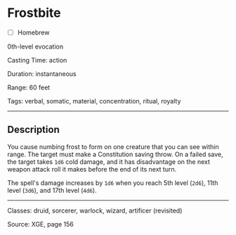 # Frostbite

- [ ] Homebrew

0th-level evocation

Casting Time: action

Duration: instantaneous

Range: 60 feet

Tags: verbal, somatic, material, concentration, ritual, royalty

---

## Description
You cause numbing frost to form on one creature that you can see within range. The target must make a Constitution saving throw. On a failed save, the target takes `1d6` cold damage, and it has disadvantage on the next weapon attack roll it makes before the end of its next turn.

The spell's damage increases by `1d6` when you reach 5th level (`2d6`), 11th level (`3d6`), and 17th level (`4d6`).

---

Classes: druid, sorcerer, warlock, wizard, artificer (revisited)

Source: XGE, page 156
